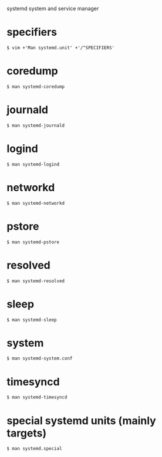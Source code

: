 systemd system and service manager

# specifiers

    $ vim +'Man systemd.unit' +'/^SPECIFIERS'

##
# coredump

    $ man systemd-coredump

# journald

    $ man systemd-journald

# logind

    $ man systemd-logind

# networkd

    $ man systemd-networkd

# pstore

    $ man systemd-pstore

# resolved

    $ man systemd-resolved

# sleep

    $ man systemd-sleep

# system

    $ man systemd-system.conf

# timesyncd

    $ man systemd-timesyncd

##
# special systemd units (mainly targets)

    $ man systemd.special

